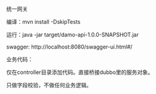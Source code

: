 统一网关

编译：mvn install -DskipTests

运行：java -jar target/damo-api-1.0.0-SNAPSHOT.jar

swagger: http://localhost:8080/swagger-ui.html#/

业务代码：

仅在controller目录添加代码。直接桥接dubbo里的服务对象。

只做字段校验，不做任何业务逻辑。